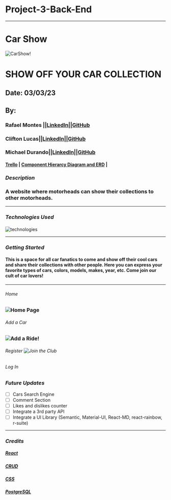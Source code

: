 # Project-3-Back-End

---

# Car Show

####

![CarShow!](https://www.legendaryautointeriors.com/wp-content/uploads/2019/07/LEGE-car-show-1.jpg)

# SHOW OFF YOUR CAR COLLECTION

## Date: 03/03/23

## By:

### Rafael Montes ||[LinkedIn](www.linkedin.com/in/rafael-montes-9040491a5)||[GitHub](https://github.com/RafaelIgnacioMontes)

### Clifton Lucas||[LinkedIn](https://www.linkedin.com/in/clifton-lucas-b80540121/)||[GitHub](https://github.com/Cliftonlucas1)

### Michael Durando||[LinkedIn](https://www.linkedin.com/in/michael-durando-101050138/)||[GitHub](https://github.com/mjdurando82)

#### [Trello](https://trello.com/b/6PQ2BLxZ/project-3) | [Component Hierarcy Diagram and ERD](https://lucid.app/lucidchart/e789625d-777c-4d90-9ac2-80ffac9c213c/edit?invitationId=inv_c83c37fc-a5f5-4493-a00d-a8cd281552c2&referringApp=slack&page=0_0#) |

### **_Description_**

### A website where motorheads can show their collections to other motorheads.

---

### **_Technologies Used_**

####

![technologies](https://camo.githubusercontent.com/c7cd26def93db19affeb8c6af3009fd15720ce38f6259e730699a305c676a820/68747470733a2f2f7777772e66726565636f646563616d702e6f72672f6e6577732f636f6e74656e742f696d616765732f73697a652f77323030302f323032302f30332f5045524e2e706e67)

---

### **_Getting Started_**

#### This is a space for all car fanatics to come and show off their cool cars and share their collections with other people. Here you can express your favorite types of cars, colors, models, makes, year, etc. Come join our cult of car lovers!

---

###### Home

### ![Home Page]()

###### Add a Car

### ![Add a Ride!]()

###### Register ![Join the Club]()

###### Log In

### **_Future Updates_**

- [ ] Cars Search Engine
- [ ] Comment Section
- [ ] Likes and dislikes counter
- [ ] Integrate a 3rd party API
- [ ] Integrate a UI Library (Semantic, Material-UI, React-MD, react-rainbow, r-suite)

---

### **_Credits_**

##### [React](https://developer.mozilla.org/en-US/docs/Learn/Tools_and_testing/Client-side_JavaScript_frameworks/React_interactivity_filtering_conditional_rendering)

##### [CRUD](https://geeksforgeeks.com/)

##### [CSS](https://weekendprojects.dev/posts/which-responsive-media-query-breakpoints-should-you-use/)

##### [PostgreSQL](https://www.postgresql.org/)
